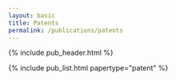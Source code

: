 ```yaml
---
layout: basic
title: Patents
permalink: /publications/patents
---
```


{% include pub_header.html %}

{% include pub_list.html papertype="patent" %}